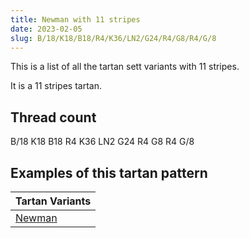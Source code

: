 ```yaml
---
title: Newman with 11 stripes
date: 2023-02-05
slug: B/18/K18/B18/R4/K36/LN2/G24/R4/G8/R4/G/8
---
```

This is a list of all the tartan sett variants with 11 stripes.

It is a 11 stripes tartan.


## Thread count
B/18 K18 B18 R4 K36 LN2 G24 R4 G8 R4 G/8

## Examples of this tartan pattern

| Tartan Variants |
|---------------|
| [Newman](/variants/b/18/k18/b18/r4/k36/ln2/g24/r4/g8/r4/g/8-b304080-g008000-k000000-lne0e0e0-rc00000)||
